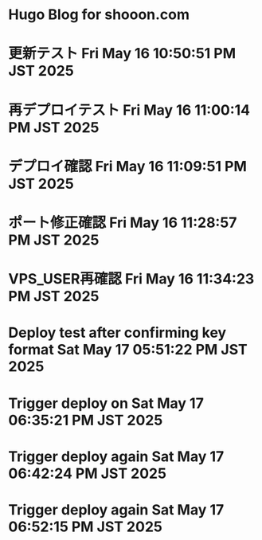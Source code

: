 # Hugo Blog for shooon.com
# 更新テスト Fri May 16 10:50:51 PM JST 2025
# 再デプロイテスト Fri May 16 11:00:14 PM JST 2025
# デプロイ確認 Fri May 16 11:09:51 PM JST 2025
# ポート修正確認 Fri May 16 11:28:57 PM JST 2025
# VPS_USER再確認 Fri May 16 11:34:23 PM JST 2025
# Deploy test after confirming key format Sat May 17 05:51:22 PM JST 2025
# Trigger deploy on Sat May 17 06:35:21 PM JST 2025
# Trigger deploy again Sat May 17 06:42:24 PM JST 2025
# Trigger deploy again Sat May 17 06:52:15 PM JST 2025
